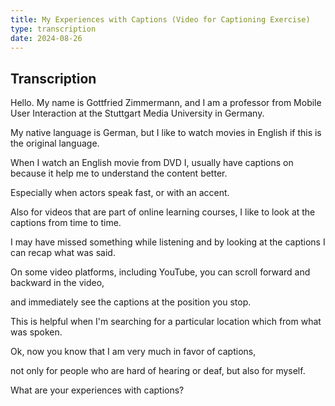 ```yaml
---
title: My Experiences with Captions (Video for Captioning Exercise)
type: transcription
date: 2024-08-26
---
```

## Transcription
Hello. My name is Gottfried Zimmermann, and I am a professor from Mobile User Interaction at the Stuttgart Media University in Germany.

My native language is German, but I like to watch movies in English if this is the original language.

When I watch an English movie from DVD I, usually have captions on because it help me to understand the content better.

Especially when actors speak fast, or with an accent.

Also for videos that are part of online learning courses, I like to look at the captions from time to time.

I may have missed something while listening and by looking at the captions I can recap what was said.

On some video platforms, including YouTube, you can scroll forward and backward in the video,

and immediately see the captions at the position you stop.

This is helpful when I'm searching for a particular location which from what was spoken.

Ok, now you know that I am very much in favor of captions,

not only for people who are hard of hearing or deaf, but also for myself.

What are your experiences with captions?